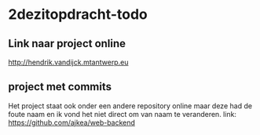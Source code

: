 # 2dezitopdracht-todo

## Link naar project online
http://hendrik.vandijck.mtantwerp.eu

## project met commits
Het project staat ook onder een andere repository online maar deze had de foute naam en ik vond het niet direct om van naam te veranderen. link:
https://github.com/ajkea/web-backend